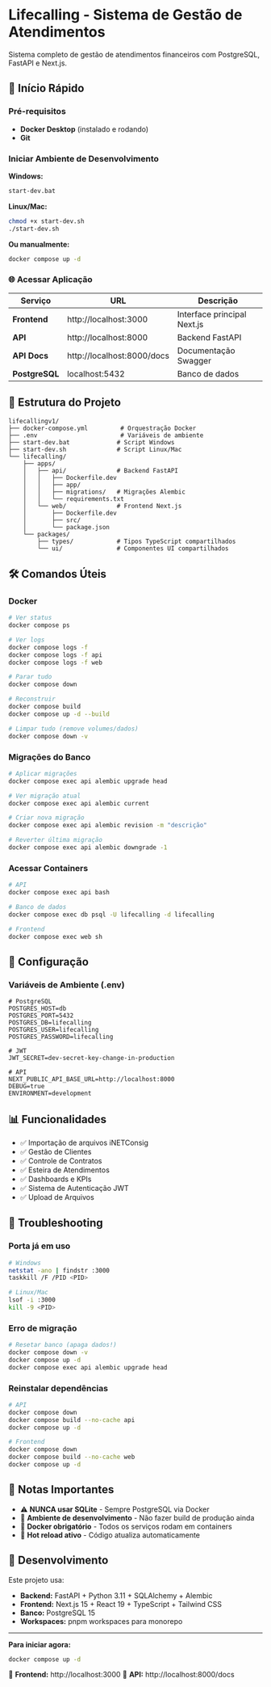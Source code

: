 # Lifecalling - Sistema de Gestão de Atendimentos

Sistema completo de gestão de atendimentos financeiros com PostgreSQL, FastAPI e Next.js.

## 🚀 Início Rápido

### Pré-requisitos

- **Docker Desktop** (instalado e rodando)
- **Git**

### Iniciar Ambiente de Desenvolvimento

**Windows:**
```bash
start-dev.bat
```

**Linux/Mac:**
```bash
chmod +x start-dev.sh
./start-dev.sh
```

**Ou manualmente:**
```bash
docker compose up -d
```

### 🌐 Acessar Aplicação

| Serviço | URL | Descrição |
|---------|-----|-----------|
| **Frontend** | http://localhost:3000 | Interface principal Next.js |
| **API** | http://localhost:8000 | Backend FastAPI |
| **API Docs** | http://localhost:8000/docs | Documentação Swagger |
| **PostgreSQL** | localhost:5432 | Banco de dados |

## 📁 Estrutura do Projeto

```
lifecallingv1/
├── docker-compose.yml         # Orquestração Docker
├── .env                       # Variáveis de ambiente
├── start-dev.bat             # Script Windows
├── start-dev.sh              # Script Linux/Mac
└── lifecalling/
    ├── apps/
    │   ├── api/              # Backend FastAPI
    │   │   ├── Dockerfile.dev
    │   │   ├── app/
    │   │   ├── migrations/   # Migrações Alembic
    │   │   └── requirements.txt
    │   └── web/              # Frontend Next.js
    │       ├── Dockerfile.dev
    │       ├── src/
    │       └── package.json
    └── packages/
        ├── types/            # Tipos TypeScript compartilhados
        └── ui/               # Componentes UI compartilhados
```

## 🛠️ Comandos Úteis

### Docker

```bash
# Ver status
docker compose ps

# Ver logs
docker compose logs -f
docker compose logs -f api
docker compose logs -f web

# Parar tudo
docker compose down

# Reconstruir
docker compose build
docker compose up -d --build

# Limpar tudo (remove volumes/dados)
docker compose down -v
```

### Migrações do Banco

```bash
# Aplicar migrações
docker compose exec api alembic upgrade head

# Ver migração atual
docker compose exec api alembic current

# Criar nova migração
docker compose exec api alembic revision -m "descrição"

# Reverter última migração
docker compose exec api alembic downgrade -1
```

### Acessar Containers

```bash
# API
docker compose exec api bash

# Banco de dados
docker compose exec db psql -U lifecalling -d lifecalling

# Frontend
docker compose exec web sh
```

## 🔧 Configuração

### Variáveis de Ambiente (.env)

```env
# PostgreSQL
POSTGRES_HOST=db
POSTGRES_PORT=5432
POSTGRES_DB=lifecalling
POSTGRES_USER=lifecalling
POSTGRES_PASSWORD=lifecalling

# JWT
JWT_SECRET=dev-secret-key-change-in-production

# API
NEXT_PUBLIC_API_BASE_URL=http://localhost:8000
DEBUG=true
ENVIRONMENT=development
```

## 📊 Funcionalidades

- ✅ Importação de arquivos iNETConsig
- ✅ Gestão de Clientes
- ✅ Controle de Contratos
- ✅ Esteira de Atendimentos
- ✅ Dashboards e KPIs
- ✅ Sistema de Autenticação JWT
- ✅ Upload de Arquivos

## 🐛 Troubleshooting

### Porta já em uso

```bash
# Windows
netstat -ano | findstr :3000
taskkill /F /PID <PID>

# Linux/Mac
lsof -i :3000
kill -9 <PID>
```

### Erro de migração

```bash
# Resetar banco (apaga dados!)
docker compose down -v
docker compose up -d
docker compose exec api alembic upgrade head
```

### Reinstalar dependências

```bash
# API
docker compose down
docker compose build --no-cache api
docker compose up -d

# Frontend
docker compose down
docker compose build --no-cache web
docker compose up -d
```

## 📝 Notas Importantes

- ⚠️ **NUNCA usar SQLite** - Sempre PostgreSQL via Docker
- 🔧 **Ambiente de desenvolvimento** - Não fazer build de produção ainda
- 🐳 **Docker obrigatório** - Todos os serviços rodam em containers
- 🔄 **Hot reload ativo** - Código atualiza automaticamente

## 🤝 Desenvolvimento

Este projeto usa:
- **Backend:** FastAPI + Python 3.11 + SQLAlchemy + Alembic
- **Frontend:** Next.js 15 + React 19 + TypeScript + Tailwind CSS
- **Banco:** PostgreSQL 15
- **Workspaces:** pnpm workspaces para monorepo

---

**Para iniciar agora:**
```bash
docker compose up -d
```

🎉 **Frontend:** http://localhost:3000
🚀 **API:** http://localhost:8000/docs
